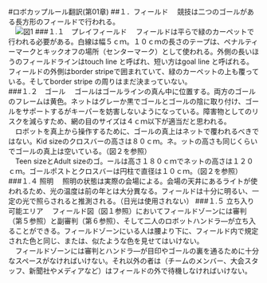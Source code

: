 #ロボカップルール翻訳(第01章)
##１．フィールド
　競技は二つのゴールがある長方形のフィールドで行われる。  
　![図1](https://github.com/TakanariKida/Image/blob/master/figure002.jpeg?raw=true)
###１.１　プレイフィールド
　フィールドは平らで緑のカーペットで行われる必要がある。白線は幅５ｃｍ。１０ｃｍの長さのテープは、ペナルティーマークとキックオフの場所（センターマーク）として使われる。外側の長いほうのフィールドラインはtouch line と呼ばれ、短い方はgoal line と呼ばれる。フィールドの外側はborder stripeで囲まれていて、緑のカーペットの上も覆っている。そしてborder stripe の周りはまだ決まっていない。  
###１.２　ゴール
　ゴールはゴールラインの真ん中に位置する。両方のゴールのフレームは黄色。ネットはグレーか黒でゴールとゴールの陰に取り付け、ゴールをサポートするがキーパーを妨害しないようになっている。障害物としてのリスクを減らすため、網の目のサイズは４ｃｍ以下が適当だと思われる。  
　ロボットを真上から操作するために、ゴールの真上はネットで覆われるべきではない。Kid sizeのクロスバーの高さは８０ｃｍ。ネ。ットの高さも同じくらいでゴールの真上は空いている。（図２を参照）  
　Teen sizeとAdult sizeのゴ。ールは高さ１８０ｃｍでネットの高さは１２０ｃｍ。ゴールポストとクロスバーは円柱で直径は１０ｃｍ。（図２を参照）  
###１.４ 照明
　照明の状態は実際の会場による。会場の天井にあるライトが使われるため、光の温度は前の年とは大分異なる。フィールドは十分に明るい、一定の光で照らされると推測される。（日光は使用されない）
###１.５ 立ち入り可能エリア
　フィールド図（図１参照）においてフィールドゾーンには審判（第５参照）と副審判（第６参照）、そして二人のロボットハンドラ―が立ち入ることができる。フィールドゾーンにいる人は腰より下に、フィールド内で規定された色と同じ、または、似たような色を見せてはいけない。  
　フィールドゾーンには審判とハンドラ―が目印やゴールの裏を通るために十分なスペースがなければいけない。それ以外の者は（チームのメンバー、大会スタッフ、新聞社やメディアなど）はフィールドの外で待機しなければいけない。
